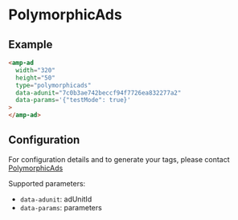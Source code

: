 <!---
Copyright 2016 The AMP HTML Authors. All Rights Reserved.

Licensed under the Apache License, Version 2.0 (the "License");
you may not use this file except in compliance with the License.
You may obtain a copy of the License at

      http://www.apache.org/licenses/LICENSE-2.0

Unless required by applicable law or agreed to in writing, software
distributed under the License is distributed on an "AS-IS" BASIS,
WITHOUT WARRANTIES OR CONDITIONS OF ANY KIND, either express or implied.
See the License for the specific language governing permissions and
limitations under the License.
-->

# PolymorphicAds

## Example

```html
<amp-ad
  width="320"
  height="50"
  type="polymorphicads"
  data-adunit="7c0b3ae742beccf94f7726ea832277a2"
  data-params='{"testMode": true}'
>
</amp-ad>
```

## Configuration

For configuration details and to generate your tags, please contact [PolymorphicAds](https://www.polymorphicads.jp)

Supported parameters:

- `data-adunit`: adUnitId
- `data-params`: parameters

